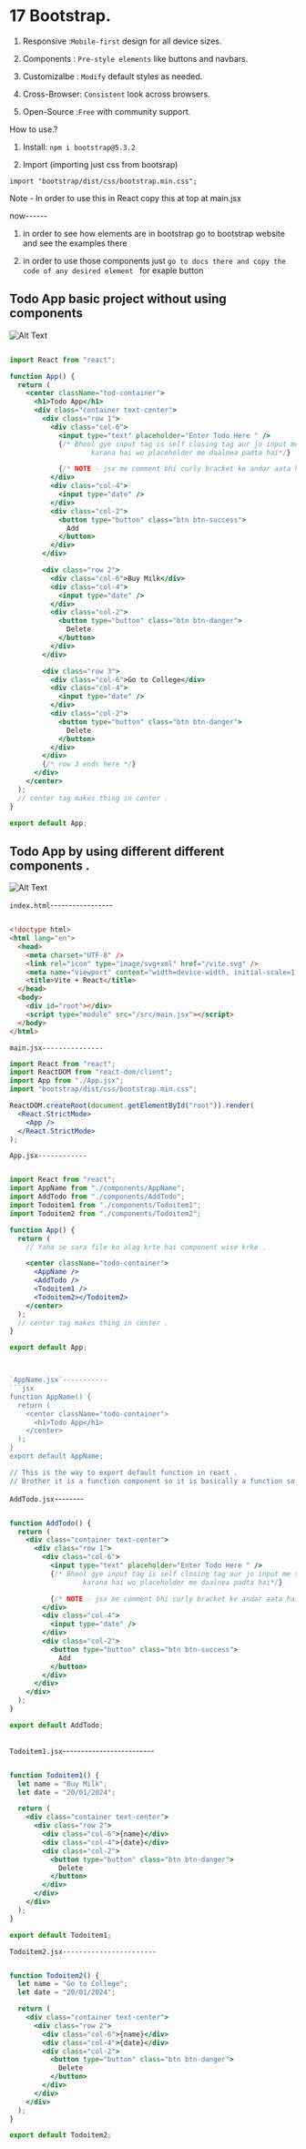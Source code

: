
# 17 Bootstrap.

1) Responsive :`Mobile-first` design for all device sizes.

2) Components : `Pre-style elements` like buttons and navbars.

3) Customizalbe : `Modify` default styles as needed.

4) Cross-Browser: `Consistent` look across browsers.

5) Open-Source :`Free` with community support.


How to use.?

1) Install:
`npm i bootstrap@5.3.2`

2) Import (importing just css from bootsrap)

`import "bootstrap/dist/css/bootstrap.min.css";`


Note - In order to use this  in React copy this at top at main.jsx


now------


1) in order to see how elements are in bootstrap go to bootstrap website and see the examples there

2) in order to use those components just `go to docs there and copy the code of any desired element ` for exaple button 

 
## Todo App basic project without using components

![Alt Text](
https://github.com/rajvipulraj401/React/blob/main/React_notes/REACT_Full_Course/17-Bootstrap/Todoapp1st.png)


```jsx

import React from "react";

function App() {
  return (
    <center className="tod-container">
      <h1>Todo App</h1>
      <div class="container text-center">
        <div class="row 1">
          <div class="col-6">
            <input type="text" placeholder="Enter Todo Here " />
            {/* Bhool gye input tag is self closing tag aur jo input me show
                    karana hai wo placeholder me daalnea padta hai*/}

            {/* NOTE - jsx me comment bhi curly bracket ke andar aata hai  */}
          </div>
          <div class="col-4">
            <input type="date" />
          </div>
          <div class="col-2">
            <button type="button" class="btn btn-success">
              Add
            </button>
          </div>
        </div>

        <div class="row 2">
          <div class="col-6">Buy Milk</div>
          <div class="col-4">
            <input type="date" />
          </div>
          <div class="col-2">
            <button type="button" class="btn btn-danger">
              Delete
            </button>
          </div>
        </div>

        <div class="row 3">
          <div class="col-6">Go to College</div>
          <div class="col-4">
            <input type="date" />
          </div>
          <div class="col-2">
            <button type="button" class="btn btn-danger">
              Delete
            </button>
          </div>
        </div>
        {/* row 3 ends here */}
      </div>
    </center>
  );
  // center tag makes thing in center .
}

export default App;

```
## Todo App by using different different components .

 ![Alt Text](
https://github.com/rajvipulraj401/React/blob/main/React_notes/REACT_Full_Course/17-Bootstrap/Todoapp1st.png)





`index.html`-----------------

```html

<!doctype html>
<html lang="en">
  <head>
    <meta charset="UTF-8" />
    <link rel="icon" type="image/svg+xml" href="/vite.svg" />
    <meta name="viewport" content="width=device-width, initial-scale=1.0" />
    <title>Vite + React</title>
  </head>
  <body>
    <div id="root"></div>
    <script type="module" src="/src/main.jsx"></script>
  </body>
</html>

```


`main.jsx---------------`
```jsx
import React from "react";
import ReactDOM from "react-dom/client";
import App from "./App.jsx";
import "bootstrap/dist/css/bootstrap.min.css";

ReactDOM.createRoot(document.getElementById("root")).render(
  <React.StrictMode>
    <App />
  </React.StrictMode>
);

```


`App.jsx------------`
```jsx

import React from "react";
import AppName from "./components/AppName";
import AddTodo from "./components/AddTodo";
import Todoitem1 from "./components/Todoitem1";
import Todoitem2 from "./components/Todoitem2";

function App() {
  return (
    // Yaha se sara file ko alag krte hai component wise krke .

    <center className="todo-container">
      <AppName />
      <AddTodo />
      <Todoitem1 />
      <Todoitem2></Todoitem2>
    </center>
  );
  // center tag makes thing in center .
}

export default App;



`AppName.jsx`-----------
```jsx
function AppName() {
  return (
    <center className="todo-container">
      <h1>Todo App</h1>
    </center>
  );
}
export default AppName;

// This is the way to export default function in react .
// Brother it is a function component so it is basically a function so you have to return it .

```

`AddTodo.jsx`--------
```jsx

function AddTodo() {
  return (
    <div class="container text-center">
      <div class="row 1">
        <div class="col-6">
          <input type="text" placeholder="Enter Todo Here " />
          {/* Bhool gye input tag is self closing tag aur jo input me show
                  karana hai wo placeholder me daalnea padta hai*/}

          {/* NOTE - jsx me comment bhi curly bracket ke andar aata hai  */}
        </div>
        <div class="col-4">
          <input type="date" />
        </div>
        <div class="col-2">
          <button type="button" class="btn btn-success">
            Add
          </button>
        </div>
      </div>
    </div>
  );
}

export default AddTodo;



```


`Todoitem1.jsx`-------------------------
```jsx

function Todoitem1() {
  let name = "Buy Milk";
  let date = "20/01/2024";

  return (
    <div class="container text-center">
      <div class="row 2">
        <div class="col-6">{name}</div>
        <div class="col-4">{date}</div>
        <div class="col-2">
          <button type="button" class="btn btn-danger">
            Delete
          </button>
        </div>
      </div>
    </div>
  );
}

export default Todoitem1;

```

`Todoitem2.jsx-----------------------`

```jsx

function Todoitem2() {
  let name = "Go to College";
  let date = "20/01/2024";

  return (
    <div class="container text-center">
      <div class="row 2">
        <div class="col-6">{name}</div>
        <div class="col-4">{date}</div>
        <div class="col-2">
          <button type="button" class="btn btn-danger">
            Delete
          </button>
        </div>
      </div>
    </div>
  );
}

export default Todoitem2;

```
